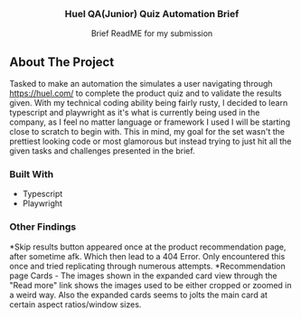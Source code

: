 <!-- Improved compatibility of back to top link: See: https://github.com/othneildrew/Best-README-Template/pull/73 -->
<a id="readme-top"></a>


<!-- PROJECT LOGO -->
<br />
<div align="center">

  <h3 align="center">Huel QA(Junior) Quiz Automation Brief</h3>

  <p align="center">
    Brief ReadME for my submission
  </p>
</div>


<!-- ABOUT THE PROJECT -->
## About The Project

Tasked to make an automation the simulates a user navigating through https://huel.com/ to complete the product quiz and to validate the results given. With my technical coding ability being fairly rusty, I decided to learn typescript and playwright as it's what is currently
being used in the company, as I feel no matter language or framework I used I will be starting close to scratch to begin with.  This in mind, my goal for the set wasn't the prettiest looking code or most glamorous but instead trying to just hit all the given tasks and challenges
presented in the brief. 





### Built With


* Typescript
* Playwright

### Other Findings

*Skip results button appeared once at the product recommendation page, after sometime afk. Which then lead to a 404 Error.  Only encountered this once and tried replicating through numerous attempts.
*Recommendation page Cards - The images shown in the expanded card view through the "Read more" link shows the images used to be either cropped or zoomed in a weird way. Also the expanded cards seems to jolts the main card at certain aspect ratios/window sizes.


